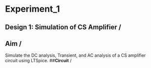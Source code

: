 # Experiment_1
## **Design 1: Simulation of CS Amplifier** /
## **Aim** /
Simulate the DC analysis, Transient, and AC analysis of a CS amplifier circuit using LTSpice.
##**Circuit** /
